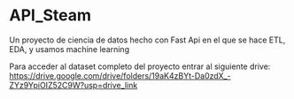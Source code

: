 # API_Steam
Un proyecto de ciencia de datos hecho con Fast Api en el que se hace ETL, EDA, y usamos machine learning

Para acceder al dataset completo del proyecto entrar al siguiente drive: 
https://drive.google.com/drive/folders/19aK4zBYt-Da0zdX_-ZYz9YpiOIZ52C9W?usp=drive_link
